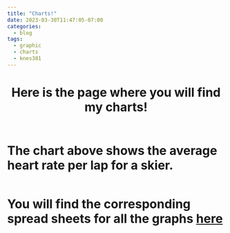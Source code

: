 ```yaml
---
title: "Charts!"
date: 2023-03-30T11:47:05-07:00
categories:
  - blog
tags:
  - graphic
  - charts
  - knes381
---
```


<h1 div align="center"> Here is the page where you will find my charts! <h1>

<img src="{{ site.url }}{{site.baseurl }}/assets/images/HR.png" alt="">
  
The chart above shows the average heart rate per lap for a skier. 

<img src="{{ site.url }}{{site.baseurl }}/assets/images/ascent-descent.png" alt="">
  



You will find the corresponding spread sheets for all the graphs [here](https://carissaleung.github.io/website/blog/data-analysis/)


